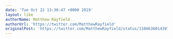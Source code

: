 ```yaml
---
date: 'Tue Oct 22 13:30:47 +0000 2019'
layout: like
authorName: Matthew Rayfield
authorUrl: 'https://twitter.com/MatthewRayfield'
originalPost: 'https://twitter.com/MatthewRayfield/status/1186636014397378563'
---
```

